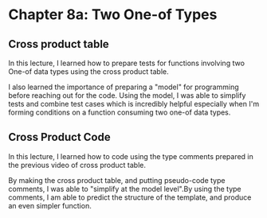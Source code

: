 # Chapter 8a: Two One-of Types

## Cross product table

In this lecture, I learned how to prepare tests for functions involving two One-of data types using the cross product table.

I also learned the importance of preparing a "model" for programming before reaching out for the code. Using the model, I was able to simplify tests and combine test cases which is incredibly helpful especially when I'm forming conditions on a function consuming two one-of data types.

## Cross Product Code

In this lecture, I learned how to code using the type comments prepared in the previous video of cross product table. 

By making the cross product table, and putting pseudo-code type comments, I was able to "simplify at the model level".By using the type comments, I am able to predict the structure of the template, and produce an even simpler function.